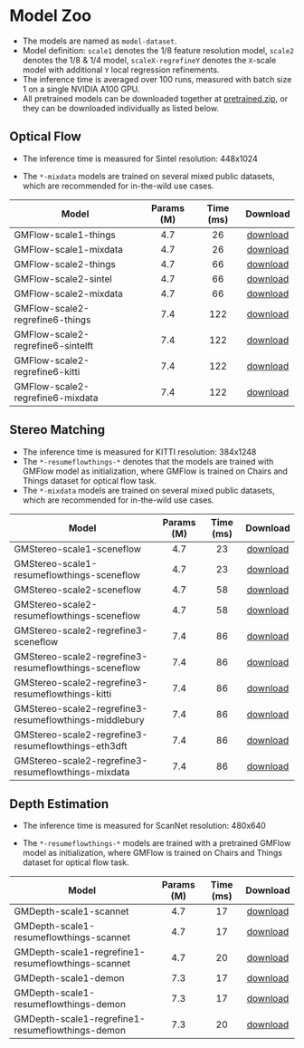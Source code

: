 # Model Zoo

- The models are named as `model-dataset`. 
- Model definition: `scale1` denotes the 1/8 feature resolution model, `scale2` denotes the 1/8 & 1/4 model, `scaleX-regrefineY` denotes the `X`-scale model with additional `Y` local regression refinements.
- The inference time is averaged over 100 runs, measured with batch size 1 on a single NVIDIA A100 GPU.
- All pretrained models can be downloaded together at [pretrained.zip](https://s3.eu-central-1.amazonaws.com/avg-projects/unimatch/pretrained.zip), or they can be downloaded individually as listed below.



## Optical Flow

- The inference time is measured for Sintel resolution: 448x1024

- The `*-mixdata` models are trained on several mixed public datasets, which are recommended for in-the-wild use cases.

  

| Model                             | Params (M) | Time (ms) |                           Download                           |
| --------------------------------- | :--------: | :-------: | :----------------------------------------------------------: |
| GMFlow-scale1-things              |    4.7     |    26     | [download](https://s3.eu-central-1.amazonaws.com/avg-projects/unimatch/pretrained/gmflow-scale1-things-e9887eda.pth) |
| GMFlow-scale1-mixdata             |    4.7     |    26     | [download](https://s3.eu-central-1.amazonaws.com/avg-projects/unimatch/pretrained/gmflow-scale1-mixdata-train320x576-4c3a6e9a.pth) |
| GMFlow-scale2-things              |    4.7     |    66     | [download](https://s3.eu-central-1.amazonaws.com/avg-projects/unimatch/pretrained/gmflow-scale2-things-36579974.pth) |
| GMFlow-scale2-sintel              |    4.7     |    66     | [download](https://s3.eu-central-1.amazonaws.com/avg-projects/unimatch/pretrained/gmflow-scale2-sintel-3ed1cf48.pth) |
| GMFlow-scale2-mixdata             |    4.7     |    66     | [download](https://s3.eu-central-1.amazonaws.com/avg-projects/unimatch/pretrained/gmflow-scale2-mixdata-train320x576-9ff1c094.pth) |
| GMFlow-scale2-regrefine6-things   |    7.4     |    122    | [download](https://s3.eu-central-1.amazonaws.com/avg-projects/unimatch/pretrained/gmflow-scale2-regrefine6-things-776ed612.pth) |
| GMFlow-scale2-regrefine6-sintelft |    7.4     |    122    | [download](https://s3.eu-central-1.amazonaws.com/avg-projects/unimatch/pretrained/gmflow-scale2-regrefine6-sintelft-6e39e2b9.pth) |
| GMFlow-scale2-regrefine6-kitti    |    7.4     |    122    | [download](https://s3.eu-central-1.amazonaws.com/avg-projects/unimatch/pretrained/gmflow-scale2-regrefine6-kitti15-25b554d7.pth) |
| GMFlow-scale2-regrefine6-mixdata  |    7.4     |    122    | [download](https://s3.eu-central-1.amazonaws.com/avg-projects/unimatch/pretrained/gmflow-scale2-regrefine6-mixdata-train320x576-4e7b215d.pth) |



## Stereo Matching

- The inference time is measured for KITTI resolution: 384x1248
- The `*-resumeflowthings-*` denotes that the models are trained with GMFlow model as initialization, where GMFlow is trained on Chairs and Things dataset for optical flow task.
- The `*-mixdata` models are trained on several mixed public datasets, which are recommended for in-the-wild use cases.

| Model                                                  | Params (M) | Time (ms) |  Download  |
| ------------------------------------------------------ | :--------: | :-------: | :--------: |
| GMStereo-scale1-sceneflow                              |    4.7     |    23     | [download](https://s3.eu-central-1.amazonaws.com/avg-projects/unimatch/pretrained/gmstereo-scale1-sceneflow-124a438f.pth) |
| GMStereo-scale1-resumeflowthings-sceneflow             |    4.7     |    23     | [download](https://s3.eu-central-1.amazonaws.com/avg-projects/unimatch/pretrained/gmstereo-scale1-resumeflowthings-sceneflow-16e38788.pth) |
| GMStereo-scale2-sceneflow                              |    4.7     |    58     | [download](https://s3.eu-central-1.amazonaws.com/avg-projects/unimatch/pretrained/gmstereo-scale2-sceneflow-ab93ba6a.pth) |
| GMStereo-scale2-resumeflowthings-sceneflow             |    4.7     |    58     | [download](https://s3.eu-central-1.amazonaws.com/avg-projects/unimatch/pretrained/gmstereo-scale2-resumeflowthings-sceneflow-48020649.pth) |
| GMStereo-scale2-regrefine3-sceneflow                   |    7.4     |    86     | [download](https://s3.eu-central-1.amazonaws.com/avg-projects/unimatch/pretrained/gmstereo-scale2-regrefine3-sceneflow-2dd12e97.pth) |
| GMStereo-scale2-regrefine3-resumeflowthings-sceneflow  |    7.4     |    86     | [download](https://s3.eu-central-1.amazonaws.com/avg-projects/unimatch/pretrained/gmstereo-scale2-regrefine3-resumeflowthings-sceneflow-f724fee6.pth) |
| GMStereo-scale2-regrefine3-resumeflowthings-kitti      |    7.4     |    86     | [download](https://s3.eu-central-1.amazonaws.com/avg-projects/unimatch/pretrained/gmstereo-scale2-regrefine3-resumeflowthings-kitti15-04487ebf.pth) |
| GMStereo-scale2-regrefine3-resumeflowthings-middlebury |    7.4     |    86     | [download](https://s3.eu-central-1.amazonaws.com/avg-projects/unimatch/pretrained/gmstereo-scale2-regrefine3-resumeflowthings-middleburyfthighres-a82bec03.pth) |
| GMStereo-scale2-regrefine3-resumeflowthings-eth3dft    |    7.4     |    86     | [download](https://s3.eu-central-1.amazonaws.com/avg-projects/unimatch/pretrained/gmstereo-scale2-regrefine3-resumeflowthings-eth3dft-a807cb16.pth) |
| GMStereo-scale2-regrefine3-resumeflowthings-mixdata    |    7.4     |    86     | [download](https://s3.eu-central-1.amazonaws.com/avg-projects/unimatch/pretrained/gmstereo-scale2-regrefine3-resumeflowthings-mixdata-train320x640-ft640x960-e4e291fd.pth) |



## Depth Estimation

- The inference time is measured for ScanNet resolution: 480x640

- The `*-resumeflowthings-*` models are trained with a pretrained GMFlow model as initialization, where GMFlow is trained on Chairs and Things dataset for optical flow task.

  

| Model                                              | Params (M) | Time (ms) |                           Download                           |
| -------------------------------------------------- | :--------: | :-------: | :----------------------------------------------------------: |
| GMDepth-scale1-scannet                             |    4.7     |    17     | [download](https://s3.eu-central-1.amazonaws.com/avg-projects/unimatch/pretrained/gmdepth-scale1-scannet-d3d1efb5.pth) |
| GMDepth-scale1-resumeflowthings-scannet            |    4.7     |    17     | [download](https://s3.eu-central-1.amazonaws.com/avg-projects/unimatch/pretrained/gmdepth-scale1-resumeflowthings-scannet-5d9d7964.pth) |
| GMDepth-scale1-regrefine1-resumeflowthings-scannet |    4.7     |    20     | [download](https://s3.eu-central-1.amazonaws.com/avg-projects/unimatch/pretrained/gmdepth-scale1-regrefine1-resumeflowthings-scannet-90325722.pth) |
| GMDepth-scale1-demon                               |    7.3     |    17     | [download](https://s3.eu-central-1.amazonaws.com/avg-projects/unimatch/pretrained/gmdepth-scale1-demon-bd64786e.pth) |
| GMDepth-scale1-resumeflowthings-demon              |    7.3     |    17     | [download](https://s3.eu-central-1.amazonaws.com/avg-projects/unimatch/pretrained/gmdepth-scale1-resumeflowthings-demon-a2fe127b.pth) |
| GMDepth-scale1-regrefine1-resumeflowthings-demon   |    7.3     |    20     | [download](https://s3.eu-central-1.amazonaws.com/avg-projects/unimatch/pretrained/gmdepth-scale1-regrefine1-resumeflowthings-demon-7c23f230.pth) |



